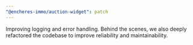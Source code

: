 ```yaml
---
"@encheres-immo/auction-widget": patch
---
```


Improving logging and error handling. Behind the scenes, we also deeply refactored the codebase to improve reliability and maintainability.
